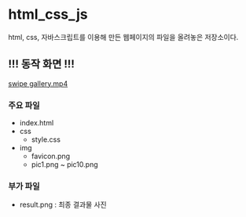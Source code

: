 # html_css_js
html, css, 자바스크립트를 이용해 만든 웹페이지의 파일을 올려놓은 저장소이다.

## !!! 동작 화면 !!!
[swipe gallery.mp4](https://youtu.be/02rDqQIXYgg)

### 주요 파일
- index.html
- css
  - style.css
- img
  - favicon.png
  - pic1.png ~ pic10.png

### 부가 파일
- result.png : 최종 결과물 사진
